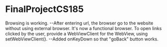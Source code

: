 # FinalProjectCS185

Browsing is working.
    --After entering url, the browser go to the website without using external browser.
        It's now a functional browser.
        To open links clicked by the user, provide a WebViewClient for the WebView, using setWebViewClient().
    --Added onKeyDown so that "goBack" button works.
